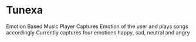 # Tunexa
Emotion Based Music Player
Captures Emotion of the user and plays songs accordingly 
Currently captures four emotions happy, sad, neutral and angry 
